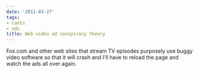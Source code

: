 ```yaml
---
date: '2011-03-27'
tags:
- rants
- ads
title: Web video ad conspiracy theory
---
```


Fox.com and other web sites that stream TV episodes purposely use buggy video software so that it will crash and I'll have to reload the page and watch the ads all over again.
